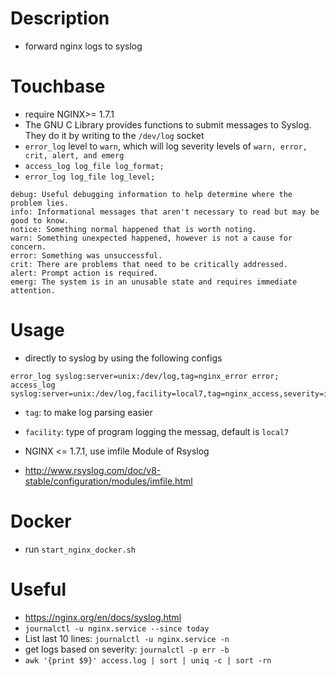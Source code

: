 # Description
- forward nginx logs to syslog

# Touchbase
- require NGINX>= 1.7.1
- The GNU C Library provides functions to submit messages to Syslog. They do it by writing to the `/dev/log` socket
- `error_log` level to `warn`, which will log severity levels of `warn, error, crit, alert, and emerg`
- `access_log log_file log_format;`
- `error_log log_file log_level;`

```
debug: Useful debugging information to help determine where the problem lies.
info: Informational messages that aren't necessary to read but may be good to know.
notice: Something normal happened that is worth noting.
warn: Something unexpected happened, however is not a cause for concern.
error: Something was unsuccessful.
crit: There are problems that need to be critically addressed.
alert: Prompt action is required.
emerg: The system is in an unusable state and requires immediate attention.
```
# Usage

- directly to syslog by using the following configs

```
error_log syslog:server=unix:/dev/log,tag=nginx_error error;
access_log syslog:server=unix:/dev/log,facility=local7,tag=nginx_access,severity=info;
```

- `tag`: to make log parsing easier
- `facility`: type of program logging the messag, default is `local7`

- NGINX <= 1.7.1, use imfile Module of Rsyslog
- http://www.rsyslog.com/doc/v8-stable/configuration/modules/imfile.html

# Docker
- run `start_nginx_docker.sh`

# Useful
- https://nginx.org/en/docs/syslog.html 
- `journalctl -u nginx.service --since today`
- List last 10 lines: `journalctl -u nginx.service -n`
- get logs based on severity: `journalctl -p err -b`
- `awk '{print $9}' access.log | sort | uniq -c | sort -rn`
